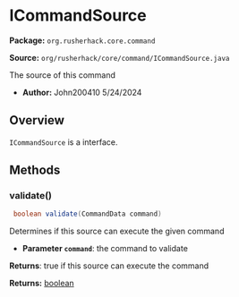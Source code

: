 # ICommandSource

**Package:** `org.rusherhack.core.command`

**Source:** `org/rusherhack/core/command/ICommandSource.java`

The source of this command
* **Author:** John200410 5/24/2024



## Overview

`ICommandSource` is a interface.

## Methods

### validate()

```java
 boolean validate(CommandData command)
```

Determines if this source can execute the given command
* **Parameter `command`**: the command to validate


**Returns**: true if this source can execute the command



**Returns:** [boolean](https://docs.oracle.com/en/java/javase/21/docs/api/java.base/java/lang/Boolean.html)

